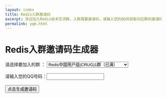 ```yaml
---
layout: index
title: Redis入群邀请码
excerpt: 欢迎加入Redis技术交流群，入群需要邀请码，请输入您的QQ号获取对应群的邀请码。
permalink: yqm.html
---
```


<h1>Redis入群邀请码生成器</h1>

<div class='home-intro home-section'>
	请选择要加入的群 ：
	<select id="qunList">
		<option value="521503946">Redis中国用户组(CRUG)1群（已满）</option>
		<option value="374538650">Redis中国用户组(CRUG)2群（已满）</option>
		<option value="46859267" >Redis中国用户组(CRUG)3群（已满）</option>
		<option value="112121693">Redis中国用户组(CRUG)4群（已满）</option>
		<option value="187095642">Redis中国用户组(CRUG)5群（已满）</option>
		<option value="492022240">Redis中国用户组(CRUG)6群（已满）</option>
		<option value="579708237">Redis中国用户组(CRUG)7群 579708237</option>
		<option value="163264749">Redis java群1 （已满）</option>
		<option value="209751645">Redis java群2 （已满）</option>
		<option value="197643943">Redis java群3 580167620</option>
		<option value="69287882" >Redis 脚本群1 （已满）</option>
		<option value="197102873">Redis 脚本群2 197102873</option>
		<option value="163269313">Redis c,c++,c#群1（已满）</option>
		<option value="196677856">Redis c,c++,c#群2 196677856</option>
		<option value="163265386">Redis PHP群1（已满）</option>
		<option value="196677618">Redis PHP群2（已满）</option>
		<option value="101559211">Redis PHP群3 101559211</option>
	</select>
	<br/>
	<br/>
	请输入您的QQ号码：<input type="text" id="qqcode" />
	<br/>
	<br/>
	<input type="button" value="点击生成邀请码" onclick="generateCode()"/>
	<br/>
	<br/>
	<h2 id="yqmcode" style="color:#ff0000;">&nbsp;</h2>
</div>

<script src='/js/md5.js'></script>

<script>
	function generateCode(){
		var qunId = $("#qunList").val();
		var qqCode = $("#qqcode").val();
		if(qqCode==""){
			alert("QQ号码不能为空哦");
			return;
		}
		var r=/^[0-9]+.?[0-9]*$/;
        if(!r.test(qqCode)){ //isNaN也行的,正则可以随意扩展
            alert('请输入全数字的QQ号码');
			return;
        }
		
		var hash = hex_md5(qunId+"-"+qqCode);
		var yqm = "redis-"+ hash.substring(0,4) + "-" + hash.substring(28,32);
		$("#yqmcode").html("您的邀请码是："+yqm);
	}
</script>